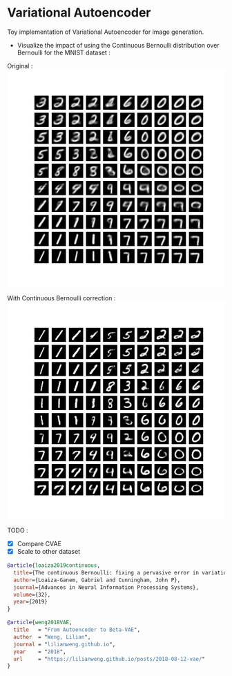 # Variational Autoencoder

Toy implementation of Variational Autoencoder for image generation.

- Visualize the impact of using the Continuous Bernoulli distribution over Bernoulli for the MNIST dataset :

Original :
![image](img/vae_2d_latent_representation.png)

With Continuous Bernoulli correction :
![image](img/vae_2d_latent_representation_continuous_bernoulli.png)


TODO :
- [x] Compare CVAE
- [x] Scale to other dataset

```bibtex
@article{loaiza2019continuous,
  title={The continuous Bernoulli: fixing a pervasive error in variational autoencoders},
  author={Loaiza-Ganem, Gabriel and Cunningham, John P},
  journal={Advances in Neural Information Processing Systems},
  volume={32},
  year={2019}
}
```

```bibtex
@article{weng2018VAE,
  title   = "From Autoencoder to Beta-VAE",
  author  = "Weng, Lilian",
  journal = "lilianweng.github.io",
  year    = "2018",
  url     = "https://lilianweng.github.io/posts/2018-08-12-vae/"
}
```

